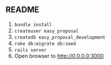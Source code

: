 README
------

1. ```bundle install```
2. ```createuser easy_proposal```
3. ```createdb easy_proposal_development```
4. ```rake db:migrate db:seed```
5. ```rails server```
6. Open browser to http://0.0.0.0:3000
